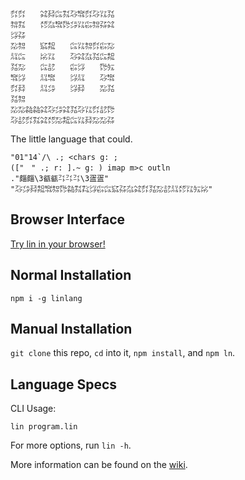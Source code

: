 ```
㌽㌽　　㌶㌇㌭㌟㌂㌖㌽㌂㍑㍃
㌗㌟　　㍌㌴㌖㌙㌄㍑㌫㌗㌲㌶
㌡㌲　　　　　　　　　　　　
㍇㌗　　㌮㌕　　㌭㍑㌗㌽㌫㍇
㍊㌭　　㍖㍑　　㌂㌶㌴㍃㌭㌕
㍃㍇　　㌭㍈　　㌫㌡　　㌙㍔
㌖㌡　　㍊㌖　　㌡㍊　　㌂㌖
㌽㌇　　㍊㌄　　㌡㌇　　㍇㍃
㍃㌗　　　　　　　　　　　　
㍇㍇㌚㌚㌶㌂㌄㌶㍃㌂㍑㌽㍈㌙
㌂㍈㌽㌟㌶㍌㍇㌕㌭㍑㌇㍇㍇㌲
```

The little language that could.

```
"01"14`/\ .; <chars g: ;
(["　" .; r: ].~ g: ) imap m>c outln
."㿳㿳\3㼳㼳㌳㌳㌳\3㿿㿿"
"㌂㌄㌇㌕㌖㌗㌙㌚㌟㌠㌡㌫㌭㌮㌲㌴㌶㌽㍃㍇㍈㍊㍌㍑㍔㍖"
```

## Browser Interface

[Try lin in your browser!](https://replit.com/@molarmanful/try-lin)

## Normal Installation

    npm i -g linlang

## Manual Installation

`git clone` this repo, `cd` into it, `npm install`, and `npm ln`.

## Language Specs

CLI Usage:

    lin program.lin

For more options, run `lin -h`.

More information can be found on the [wiki](https://github.com/molarmanful/lin/wiki).